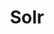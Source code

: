 ---
title: Solr
menu:
  docs_{{ .version }}:
    identifier: sl-quickstart-solr
    name: Quickstart
    parent: guides
    weight: 12
menu_name: docs_{{ .version }}
---